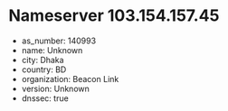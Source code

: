 # Nameserver 103.154.157.45

* as_number: 140993
* name: Unknown
* city: Dhaka
* country: BD
* organization: Beacon Link
* version: Unknown
* dnssec: true
